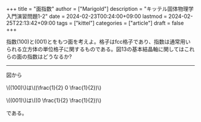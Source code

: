 +++
title = "面指数"
author = ["Marigold"]
description = "キッテル固体物理学入門演習問題1-2"
date = 2024-02-23T00:24:00+09:00
lastmod = 2024-02-25T22:13:42+09:00
tags = ["kittel"]
categories = ["article"]
draft = false
+++

指数(100)と(001)とをもつ面を考えよ。格子はfcc格子であり、指数は通常用いられる立方体の単位格子に関するものである。図13の基本結晶軸に関してはこれらの面の指数はどうなるか?

<!--more-->

---

図から

\\((100)\\)は\\((\frac{1}{2} 0 \frac{1}{2})\\)

\\((001)\\)は\\((0 \frac{1}{2} \frac{1}{2})\\)

である。
